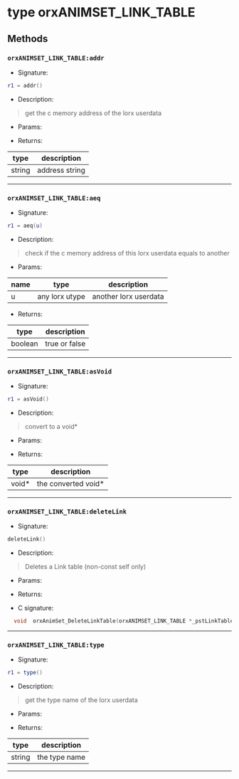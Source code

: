 # type orxANIMSET_LINK_TABLE

> 

## Methods

### **`orxANIMSET_LINK_TABLE:addr`**

* Signature:

```lua
r1 = addr()
```

* Description:

> get the c memory address of the lorx userdata

* Params:

* Returns:

type | description 
--- | ---
string | address string

---

### **`orxANIMSET_LINK_TABLE:aeq`**

* Signature:

```lua
r1 = aeq(u)
```

* Description:

> check if the c memory address of this lorx userdata equals to another

* Params:

name | type | description 
--- | --- | ---
u | any lorx utype | another lorx userdata

* Returns:

type | description 
--- | ---
boolean | true or false

---

### **`orxANIMSET_LINK_TABLE:asVoid`**

* Signature:

```lua
r1 = asVoid()
```

* Description:

> convert to a void\*

* Params:

* Returns:

type | description 
--- | ---
void\* | the converted void\*

---

### **`orxANIMSET_LINK_TABLE:deleteLink`**

* Signature:

```lua
deleteLink()
```

* Description:

> Deletes a Link table (non-const self only)

* Params:

* Returns:

* C signature:

```c
  void  orxAnimSet_DeleteLinkTable(orxANIMSET_LINK_TABLE *_pstLinkTable)
```

---

### **`orxANIMSET_LINK_TABLE:type`**

* Signature:

```lua
r1 = type()
```

* Description:

> get the type name of the lorx userdata

* Params:

* Returns:

type | description 
--- | ---
string | the type name

---


